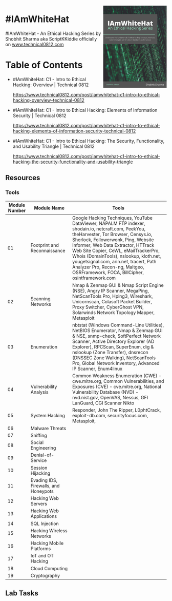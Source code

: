 <a href="https://www.technical0812.com"><img src="frontcover.png" alt="Mastering spaCy" height="256px" align="right"></a>


# #IAmWhiteHat
#IAmWhiteHat - An Ethical Hacking Series by Shobhit Sharma aka ScriptKKiddie officially on www.technical0812.com


# Table of Contents


- #IAmWhiteHat: C1 - Intro to Ethical Hacking: Overview | Technical 0812 

  https://www.technical0812.com/post/iamwhitehat-c1-intro-to-ethical-hacking-overview-technical-0812

- #IAmWhiteHat: C1 - Intro to Ethical Hacking: Elements of Information Security | Technical 0812 

  https://www.technical0812.com/post/iamwhitehat-c1-intro-to-ethical-hacking-elements-of-information-security-technical-0812
  
- #IAmWhiteHat: C1 - Intro to Ethical Hacking: The Security, Functionality, and Usability Triangle | Technical 0812
  
  https://www.technical0812.com/post/iamwhitehat-c1-intro-to-ethical-hacking-the-security-functionality-and-usability-triangle
  
  
## Resources 

### Tools

Module Number | Module Name | Tools
------------- | ----------- | -----
01 | Footprint and Reconnaissance | Google Hacking Techniques, YouTube DataViewer, NAPALM FTP indexer, shodain.io, netcraft.com, PeekYou, theHarvester, Tor Browser, Censys.io, Sherlock, Followerwonk, Ping, Website Informer, Web Data Extractor, HTTrack Web Site Copier, CeWL, eMailTrackerPro, Whois (DomainTools), nslookup, kloth.net, yougetsignal.com, arin.net, tracert, Path Analyzer Pro, Recon-ng, Maltgeo, OSRFramework, FOCA, BillCipher, osintframework.com
02 | Scanning Networks | Nmap & Zenmap GUI & Nmap Script Engine (NSE), Angry IP Scanner, MegaPing, NetScanTools Pro, Hping3, Wireshark, Unicornscan, Colasoft Packet Builder, Proxy Switcher, CyberGhost VPN, Solarwinds Network Topology Mapper, Metasploit
03 | Enumeration | nbtstat (Windows Command-Line Utilities), NetBIOS Enumerator, Nmap & Zenmap GUI & NSE, snmp-check, SoftPerfect Network Scanner, Active Directory Explorer (AD Explorer), RPCScan, SuperEnum, dig & nslookup (Zone Transfer), dnsrecon (DNSSEC Zone Walking), NetScanTools Pro, Global Network Inventory, Advanced IP Scanner, Enum4linux
04 | Vulnerability Analysis | Common Weakness Enumeration (CWE) - cwe.mitre.org, Common Vulnerabilities, and Exposures (CVE) - cve.mitre.org, National Vulnerability Database (NVD) - nvd.nist.gov, OpenVAS, Nessus, GFI LanGuard, CGI Scanner Nikto
05 | System Hacking | Responder, John The Ripper, L0phtCrack, exploit-db.com, securityfocus.com, Metasploit, 
06 | Malware Threats
07 | Sniffing
08 | Social Engineering
09 | Denial-of-Service
10 | Session Hijacking 
11 | Evading IDS, Firewalls, and Honeypots
12 | Hacking Web Servers
13 | Hacking Web Applications 
14 | SQL Injection
15 | Hacking Wireless Networks
16 | Hacking Mobile Platforms
17 | IoT and OT Hacking
18 | Cloud Computing
19 | Cryptography

## Lab Tasks

